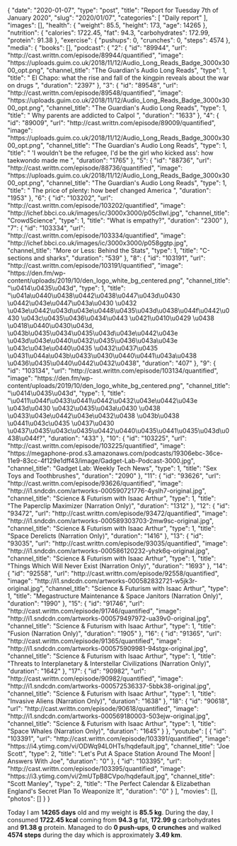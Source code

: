 {
    "date": "2020-01-07",
    "type": "post",
    "title": "Report for Tuesday 7th of January 2020",
    "slug": "2020\/01\/07",
    "categories": [
        "Daily report"
    ],
    "images": [],
    "health": {
        "weight": 85.5,
        "height": 173,
        "age": 14265
    },
    "nutrition": {
        "calories": 1722.45,
        "fat": 94.3,
        "carbohydrates": 172.99,
        "protein": 91.38
    },
    "exercise": {
        "pushups": 0,
        "crunches": 0,
        "steps": 4574
    },
    "media": {
        "books": [],
        "podcast": {
            "2": {
                "id": "89944",
                "url": "http:\/\/cast.writtn.com\/episode\/89944\/quantified",
                "image": "https:\/\/uploads.guim.co.uk\/2018\/11\/12\/Audio_Long_Reads_Badge_3000x3000_opt.png",
                "channel_title": "The Guardian's Audio Long Reads",
                "type": 1,
                "title": " El Chapo: what the rise and fall of the kingpin reveals about the war on drugs ",
                "duration": "2397"
            },
            "3": {
                "id": "89548",
                "url": "http:\/\/cast.writtn.com\/episode\/89548\/quantified",
                "image": "https:\/\/uploads.guim.co.uk\/2018\/11\/12\/Audio_Long_Reads_Badge_3000x3000_opt.png",
                "channel_title": "The Guardian's Audio Long Reads",
                "type": 1,
                "title": " Why parents are addicted to Calpol ",
                "duration": "1633"
            },
            "4": {
                "id": "89009",
                "url": "http:\/\/cast.writtn.com\/episode\/89009\/quantified",
                "image": "https:\/\/uploads.guim.co.uk\/2018\/11\/12\/Audio_Long_Reads_Badge_3000x3000_opt.png",
                "channel_title": "The Guardian's Audio Long Reads",
                "type": 1,
                "title": " 'I wouldn't be the refugee, I'd be the girl who kicked ass': how taekwondo made me ",
                "duration": "1765"
            },
            "5": {
                "id": "88736",
                "url": "http:\/\/cast.writtn.com\/episode\/88736\/quantified",
                "image": "https:\/\/uploads.guim.co.uk\/2018\/11\/12\/Audio_Long_Reads_Badge_3000x3000_opt.png",
                "channel_title": "The Guardian's Audio Long Reads",
                "type": 1,
                "title": " The price of plenty: how beef changed America ",
                "duration": "1953"
            },
            "6": {
                "id": "103202",
                "url": "http:\/\/cast.writtn.com\/episode\/103202\/quantified",
                "image": "http:\/\/ichef.bbci.co.uk\/images\/ic\/3000x3000\/p05cllwl.jpg",
                "channel_title": "CrowdScience",
                "type": 1,
                "title": "What is empathy?",
                "duration": "2300"
            },
            "7": {
                "id": "103334",
                "url": "http:\/\/cast.writtn.com\/episode\/103334\/quantified",
                "image": "http:\/\/ichef.bbci.co.uk\/images\/ic\/3000x3000\/p058ggtp.jpg",
                "channel_title": "More or Less: Behind the Stats",
                "type": 1,
                "title": "C-sections and sharks",
                "duration": "539"
            },
            "8": {
                "id": "103191",
                "url": "http:\/\/cast.writtn.com\/episode\/103191\/quantified",
                "image": "https:\/\/den.fm\/wp-content\/uploads\/2019\/10\/den_logo_white_bg_centered.png",
                "channel_title": "\u0414\u0435\u043d",
                "type": 1,
                "title": "\u041a\u0440\u0438\u0442\u0438\u0447\u043d\u0430 \u0442\u043e\u0447\u043a\u0430 \u0432 \u043e\u0442\u043d\u043e\u0448\u0435\u043d\u0438\u044f\u0442\u0430 \u043c\u0435\u0436\u0434\u0443 \u0421\u0410\u0429 \u0438 \u0418\u0440\u0430\u043d, \u043b\u0435\u0434\u0435\u043d\u043e\u0442\u043e \u043d\u043e\u0440\u0432\u0435\u0436\u043a\u043e \u043c\u043e\u0440\u0435 \u0432\u0437\u0435 \u0431\u044a\u043b\u0433\u0430\u0440\u0441\u043a\u0438 \u0436\u0435\u0440\u0442\u0432\u0438",
                "duration": "407"
            },
            "9": {
                "id": "103134",
                "url": "http:\/\/cast.writtn.com\/episode\/103134\/quantified",
                "image": "https:\/\/den.fm\/wp-content\/uploads\/2019\/10\/den_logo_white_bg_centered.png",
                "channel_title": "\u0414\u0435\u043d",
                "type": 1,
                "title": "\u0411\u044f\u0433\u0441\u0442\u0432\u043e\u0442\u043e \u043d\u0430 \u0432\u0435\u043a\u0430 \u0438 \u0433\u043e\u0442\u043e\u0432\u0438 \u043b\u0438 \u0441\u043c\u0435 \u0437\u0430 \u0437\u0435\u043c\u0435\u0442\u0440\u0435\u0441\u0435\u043d\u0438\u044f?",
                "duration": "433"
            },
            "10": {
                "id": "103225",
                "url": "http:\/\/cast.writtn.com\/episode\/103225\/quantified",
                "image": "https:\/\/megaphone-prod.s3.amazonaws.com\/podcasts\/19306ebc-36ce-11e9-83cc-4f129e1dff43\/image\/Gadget-Lab-Podcast-3000.jpg",
                "channel_title": "Gadget Lab: Weekly Tech News",
                "type": 1,
                "title": "Sex Toys and Toothbrushes",
                "duration": "2090"
            },
            "11": {
                "id": "93626",
                "url": "http:\/\/cast.writtn.com\/episode\/93626\/quantified",
                "image": "http:\/\/i1.sndcdn.com\/artworks-000590721776-4yslh7-original.jpg",
                "channel_title": "Science & Futurism with Isaac Arthur",
                "type": 1,
                "title": "The Paperclip Maximizer (Narration Only)",
                "duration": "1312"
            },
            "12": {
                "id": "93472",
                "url": "http:\/\/cast.writtn.com\/episode\/93472\/quantified",
                "image": "http:\/\/i1.sndcdn.com\/artworks-000589303703-2mw9sc-original.jpg",
                "channel_title": "Science & Futurism with Isaac Arthur",
                "type": 1,
                "title": "Space Derelicts (Narration Only)",
                "duration": "1416"
            },
            "13": {
                "id": "93035",
                "url": "http:\/\/cast.writtn.com\/episode\/93035\/quantified",
                "image": "http:\/\/i1.sndcdn.com\/artworks-000586120232-yhzk6q-original.jpg",
                "channel_title": "Science & Futurism with Isaac Arthur",
                "type": 1,
                "title": "Things Which Will Never Exist (Narration Only)",
                "duration": "1693"
            },
            "14": {
                "id": "92558",
                "url": "http:\/\/cast.writtn.com\/episode\/92558\/quantified",
                "image": "http:\/\/i1.sndcdn.com\/artworks-000582832721-w5jk3r-original.jpg",
                "channel_title": "Science & Futurism with Isaac Arthur",
                "type": 1,
                "title": "Megastructure Maintenance & Space Janitors (Narration Only)",
                "duration": "1990"
            },
            "15": {
                "id": "91746",
                "url": "http:\/\/cast.writtn.com\/episode\/91746\/quantified",
                "image": "http:\/\/i1.sndcdn.com\/artworks-000579497972-ua39v0-original.jpg",
                "channel_title": "Science & Futurism with Isaac Arthur",
                "type": 1,
                "title": "Fusion (Narration Only)",
                "duration": "1905"
            },
            "16": {
                "id": "91365",
                "url": "http:\/\/cast.writtn.com\/episode\/91365\/quantified",
                "image": "http:\/\/i1.sndcdn.com\/artworks-000575909981-94stgx-original.jpg",
                "channel_title": "Science & Futurism with Isaac Arthur",
                "type": 1,
                "title": "Threats to Interplanetary & Interstellar Civilizations (Narration Only)",
                "duration": "1642"
            },
            "17": {
                "id": "90982",
                "url": "http:\/\/cast.writtn.com\/episode\/90982\/quantified",
                "image": "http:\/\/i1.sndcdn.com\/artworks-000572536337-5bbk38-original.jpg",
                "channel_title": "Science & Futurism with Isaac Arthur",
                "type": 1,
                "title": "Invasive Aliens (Narration Only)",
                "duration": "1638"
            },
            "18": {
                "id": "90618",
                "url": "http:\/\/cast.writtn.com\/episode\/90618\/quantified",
                "image": "http:\/\/i1.sndcdn.com\/artworks-000569180003-503ejw-original.jpg",
                "channel_title": "Science & Futurism with Isaac Arthur",
                "type": 1,
                "title": "Space Whales (Narration Only)",
                "duration": "1645"
            }
        },
        "youtube": [
            {
                "id": "103391",
                "url": "http:\/\/cast.writtn.com\/episode\/103391\/quantified",
                "image": "https:\/\/i4.ytimg.com\/vi\/ODWq94L0HTs\/hqdefault.jpg",
                "channel_title": "Joe Scott",
                "type": 2,
                "title": "Let's Put A Space Station Around The Moon! | Answers With Joe",
                "duration": "0"
            },
            {
                "id": "103395",
                "url": "http:\/\/cast.writtn.com\/episode\/103395\/quantified",
                "image": "https:\/\/i3.ytimg.com\/vi\/2mUTpB8CVpo\/hqdefault.jpg",
                "channel_title": "Scott Manley",
                "type": 2,
                "title": "The Perfect Calendar & Elizabethan England's Secret Plan To Weaponize It",
                "duration": "0"
            }
        ],
        "movies": [],
        "photos": []
    }
}

Today I am <strong>14265 days</strong> old and my weight is <strong>85.5 kg</strong>. During the day, I consumed <strong>1722.45 kcal</strong> coming from <strong>94.3 g</strong> fat, <strong>172.99 g</strong> carbohydrates and <strong>91.38 g</strong> protein. Managed to do <strong>0 push-ups</strong>, <strong>0 crunches</strong> and walked <strong>4574 steps</strong> during the day which is approximately <strong>3.49 km</strong>.